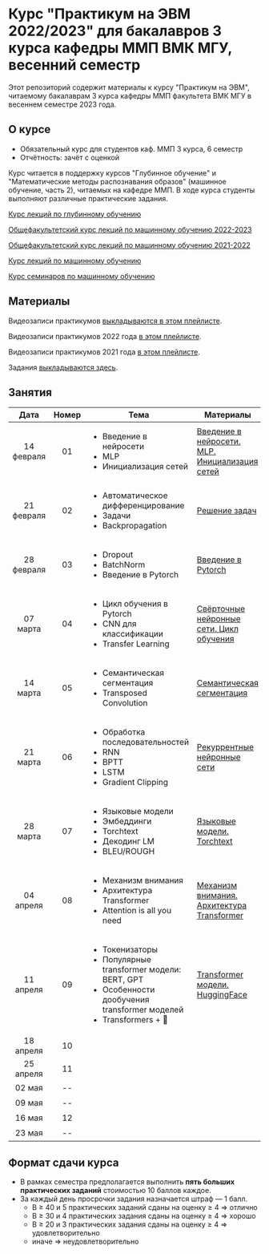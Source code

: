 # Курс "Практикум на ЭВМ 2022/2023" для бакалавров 3 курса кафедры ММП ВМК МГУ, весенний семестр

Этот репозиторий содержит материалы к курсу "Практикум на ЭВМ", читаемому бакалаврам 3 курса кафедры ММП факультета ВМК МГУ в весеннем семестре 2023 года.

## О курсе

* Обязательный курс для студентов каф. ММП 3 курса, 6 семестр
* Отчётность: зачёт с оценкой

Курс читается в поддержку курсов "Глубинное обучение" и "Математические методы распознавания образов" (машинное обучение, часть 2), читаемых на кафедре ММП. В ходе курса студенты выполняют различные практические задания.

[Курс лекций по глубинному обучению](https://github.com/Dyakonov/DL)

[Общефакультетский курс лекций по машинному обучению 2022-2023](https://github.com/MSU-ML-COURSE/ML-COURSE-22-23)

[Общефакультетский курс лекций по машинному обучению 2021-2022](https://github.com/MSU-ML-COURSE/ML-COURSE-21-22)

[Курс лекций по машинному обучению](http://www.machinelearning.ru/wiki/index.php?title=%D0%9C%D0%B0%D1%82%D0%B5%D0%BC%D0%B0%D1%82%D0%B8%D1%87%D0%B5%D1%81%D0%BA%D0%B8%D0%B5_%D0%BC%D0%B5%D1%82%D0%BE%D0%B4%D1%8B_%D1%80%D0%B0%D1%81%D0%BF%D0%BE%D0%B7%D0%BD%D0%B0%D0%B2%D0%B0%D0%BD%D0%B8%D1%8F_%D0%BE%D0%B1%D1%80%D0%B0%D0%B7%D0%BE%D0%B2_%28%D0%BA%D1%83%D1%80%D1%81_%D0%BB%D0%B5%D0%BA%D1%86%D0%B8%D0%B9%2C_%D0%92.%D0%92.%D0%9A%D0%B8%D1%82%D0%BE%D0%B2%29)

[Курс семинаров по машинному обучению](https://github.com/mmp-mmro-team/mmp_mmro_spring_2022)

## Материалы

Видеозаписи практикумов [выкладываются в этом плейлисте](https://www.youtube.com/playlist?list=PLVF5PzSHILHTxlapj_O-drSuzOdZ4XAVG).

Видеозаписи практикумов 2022 года [в этом плейлисте](https://youtube.com/playlist?list=PLVF5PzSHILHQVzBxACB3-UQr8BmhoDEIn).

Видеозаписи практикумов 2021 года [в этом плейлисте](https://www.youtube.com/playlist?list=PLVF5PzSHILHRH_HD4SzuaAz05eByyqYMl).

Задания [выкладываются здесь](https://github.com/mmp-practicum-team/mmp_practicum_spring_2023/tree/main/Tasks).


## Занятия

| Дата | Номер | Тема | Материалы | ДЗ |
| :---: | :---: | --- | --- | --- |
| 14 февраля  | 01  | <ul><li>Введение в нейросети</li><li>MLP</li><li>Инициализация сетей</li></ul> | [Введение в нейросети. MLP. Инициализация сетей](Seminars/Seminar%2001/Введение%20в%20нейросети.%20MLP.%20Инициализация%20сетей.ipynb) | ¯\\\_(ツ)\_/¯ |
| 21 февраля  | 02  | <ul><li>Автоматическое дифференцирование</li><li>Задачи</li><li>Backpropagation</li></ul>     | [Решение задач](Seminars/Seminar%2002/tasks.pdf) | ¯\\\_(ツ)\_/¯ |
| 28 февраля  | 03  | <ul><li>Dropout</li><li>BatchNorm</li><li>Введение в Pytorch</li></ul> | [Введение в Pytorch](Seminars/Seminar%2003/Основы%20Pytorch.ipynb) |[Полносвязная нейронная сеть на numpy](Tasks/Task%2001/task_01.ipynb) |
| 07 марта    | 04  | <ul><li>Цикл обучения в Pytorch</li><li>CNN для классификации</li><li>Transfer Learning</li></ul> | [Свёрточные нейронные сети. Цикл обучения](Seminars/Seminar%2004/Свёрточные%20нейронные%20сети.ipynb) | ¯\\\_(ツ)\_/¯ |
| 14 марта    | 05  | <ul><li>Семантическая сегментация</li><li>Transposed Convolution</li></ul> | [Семантическая сегментация](Seminars/Seminar%2005/Семантическая%20Сегментация.ipynb) | [Сегментация изображений](Tasks/Task%2002/task_02.ipynb) |
| 21 марта    | 06  | <ul><li>Обработка последовательностей</li><li>RNN</li><li>BPTT</li><li>LSTM</li><li>Gradient Clipping</li></ul> | [Рекуррентные нейронные сети](Seminars/Seminar%2006/Рекуррентные%20Нейронные%20Сети.ipynb)  | ¯\\\_(ツ)\_/¯ |
| 28 марта    | 07  | <ul><li>Языковые модели</li><li>Эмбеддинги</li><li>Torchtext</li><li>Декодинг LM</li><li>BLEU/ROUGH</li></ul> | [Языковые модели. Torchtext](Seminars/Seminar%2007/Языковые%20модели.%20Torchtext.ipynb)  | [Рекуррентные Нейронные Сети. Dropout. LM](Tasks/Task%2003/task_03.ipynb) |
| 04 апреля   | 08  | <ul><li>Механизм внимания</li><li>Архитектура Transformer</li><li>Attention is all you need</li></ul>  | [Механизм внимания. Архитектура Transformer](Seminars/Seminar%2008/Механизм%20внимания.%20Архитектура%20Transformer.ipynb)  | ¯\\\_(ツ)\_/¯ |
| 11 апреля   | 09  | <ul><li>Токенизаторы</li><li>Популярные transformer модели: BERT, GPT</li><li>Особенности дообучения transformer моделей</li><li>Transformers + 🤗</li></ul>  | [Transformer модели. HuggingFace](Seminars/Seminar%2009/Transformer%20модели.%20HuggingFace.ipynb)  | ¯\\\_(ツ)\_/¯ |
| 18 апреля   | 10  |                                      |                                                                    | ¯\\\_(ツ)\_/¯ |
| 25 апреля   | 11  |                                      |                                                                    | ¯\\\_(ツ)\_/¯ |
| 02 мая      | --  |                                      |                                                                    | ¯\\\_(ツ)\_/¯ |
| 09 мая      | --  |                                      |                                                                    | ¯\\\_(ツ)\_/¯ |
| 16 мая      | 12  |                                      |                                                                    | ¯\\\_(ツ)\_/¯ |
| 23 мая      | --  |                                      |                                                                    | ¯\\\_(ツ)\_/¯ |


## Формат сдачи курса

* В рамках семестра предполагается выполнить **пять больших практических заданий** стоимостью 10 баллов каждое.
* За каждый день просрочки задания назначается штраф — 1 балл.
  * B ≥ 40 и 5 практических заданий сданы на оценку ≥ 4 ⇒ отлично
  * B ≥ 30 и 4 практических задания сданы на оценку ≥ 4 ⇒ хорошо
  * B ≥ 20 и 3 практических задания сданы на оценку ≥ 4 ⇒ удовлетворительно
  * иначе ⇒ неудовлетворительно
